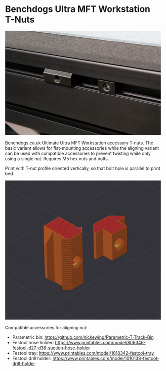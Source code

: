 # Benchdogs Ultra MFT Workstation T-Nuts

![Nuts](images/nuts.jpg)

Benchdogs.co.uk Ultimate Ultra MFT Workstation accessory T-nuts.  The basic
variant allows for flat-mounting accessories while the aligning variant can be
used with compatible accessories to prevent twisting while only using a single
nut.  Requires M5 hex nuts and bolts.

Print with T-nut profile oriented vertically, so that bolt hole is parallel to
print bed.

![Print Orientation](images/print-orientation.jpg)

Compatible accessories for aligning nut:

* Parametric bin: https://github.com/nickewing/Parametric-T-Track-Bin
* Festool hose holder: https://www.printables.com/model/806346-festool-d27-d36-suction-hose-holder
* Festool tray: https://www.printables.com/model/1018342-festool-tray
* Festool drill holder: https://www.printables.com/model/1010138-festool-drill-holder
